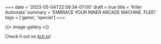+++
date = '2023-05-04T22:59:34-07:00'
draft = true
title = 'Killer Automata'
summary = 'EMBRACE YOUR INNER ARCADE MACHINE. FLEE!'
tags = ['game', 'special'] 
+++

 

{{< image-gallery >}}

Check it out on [itch.io](https://thecoolestalt.itch.io/killer-automata)!